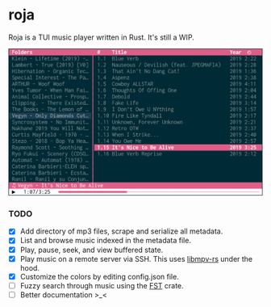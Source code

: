 # roja

Roja is a TUI music player written in Rust. It's still a WIP.

[![Screenshot of roja in action](/assets/demo.png?raw=true "Roja Demo Screenshot")][demo_video]

### TODO

- [x] Add directory of mp3 files, scrape and serialize all metadata.
- [x] List and browse music indexed in the metadata file.
- [x] Play, pause, seek, and view buffered state.
- [x] Play music on a remote server via SSH. This uses [libmpv-rs][libmpv_rs] under the hood.
- [x] Customize the colors by editing config.json file.
- [ ] Fuzzy search through music using the [FST](fst_url) crate.
- [ ] Better documentation >_<

[libmpv_rs]: https://github.com/ParadoxSpiral/libmpv-rs
[fst_url]: https://github.com/BurntSushi/fst
[demo_video]: https://www.youtube.com/watch?v=-yVEZjSV0iM

